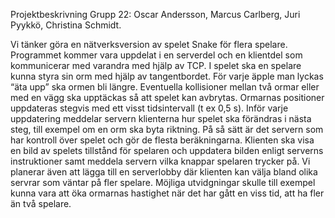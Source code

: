 Projektbeskrivning
Grupp 22: Oscar Andersson, Marcus Carlberg, Juri Pyykkö, Christina Schmidt. 

Vi tänker göra en nätverksversion av spelet Snake för flera spelare. Programmet kommer vara uppdelat i en serverdel och en klientdel som kommunicerar med varandra med hjälp av TCP. I spelet ska en spelare kunna styra sin orm med hjälp av tangentbordet. För varje äpple man lyckas “äta upp” ska ormen bli längre. Eventuella kollisioner mellan två ormar eller med en vägg ska upptäckas så att spelet kan avbrytas. Ormarnas positioner uppdateras stegvis med ett visst tidsintervall (t ex 0,5 s). Inför varje uppdatering meddelar servern klienterna hur spelet ska förändras i nästa steg, till exempel om en orm ska byta riktning. På så sätt är det servern som har kontroll över spelet och gör de flesta beräkningarna. Klienten ska visa en bild av spelets tillstånd för spelaren och uppdatera bilden enligt serverns instruktioner samt meddela servern vilka knappar spelaren trycker på. Vi planerar även att lägga till en serverlobby där klienten kan välja bland olika servrar som väntar på fler spelare.
Möjliga utvidgningar skulle till exempel kunna vara att öka ormarnas hastighet när det har gått en viss tid, att ha fler än två spelare.
